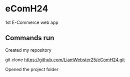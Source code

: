 # eComH24
1st E-Commerce web app

## Commands run

Created my repository

git clone https://github.com/LiamWebster25/eComH24.git

Opened the project folder

